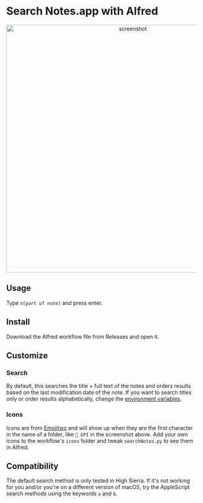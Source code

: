 # Search Notes.app with Alfred

<p align="center">
  <img src="https://user-images.githubusercontent.com/2719004/45428832-03bb5080-b670-11e8-91bb-1c1c84eeee0b.png" width="654" title="screenshot">
</p>

## Usage

Type `n[part of note]` and press enter.

## Install

Download the Alfred workflow file from Releases and open it.

## Customize

### Search 

By default, this searches the title + full text of the notes and orders results based on the last modification date of the note. If you want to search titles only or order results alphabetically, change the [environment variables](https://www.alfredapp.com/help/workflows/advanced/variables/#environment).

### Icons

Icons are from [Emojitwo](https://emojitwo.github.io/) and will show up when they are the first character in the name of a folder, like `📘 GPI` in the screenshot above. Add your own icons to the workflow's `icons` folder and tweak `searchNotes.py` to see them in Alfred.

## Compatibility

The default search method is only tested in High Sierra. If it's not working for you and/or you're on a different version of macOS, try the AppleScript search methods using the keywords `a` and `b`.

